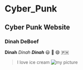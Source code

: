 # Cyber_Punk
## Cyber Punk Website
### Dinah DeBoef
**Dinah**
_Dinah_
**_Dinah_**
😃 💩 😄 🇵🇭
>I love ice cream
![my picture](https://www.google.com/imgres?imgurl=https%3A%2F%2Fsloanreview.mit.edu%2Fwp-content%2Fuploads%2F2021%2F03%2FGEN-Abraham-Cyber-Resilience-1290x860-1.jpg&imgrefurl=https%3A%2F%2Fsloanreview.mit.edu%2Farticle%2Fa-comprehensive-approach-to-cyber-resilience%2F&tbnid=pFAgEsv2cm082M&vet=12ahUKEwiBsICKqtzzAhUJT6wKHeMgACAQMygIegUIARC1Ag..i&docid=uU2tKRgKOPE1nM&w=1290&h=860&q=cyber&hl=en-US&ved=2ahUKEwiBsICKqtzzAhUJT6wKHeMgACAQMygIegUIARC1Ag)
